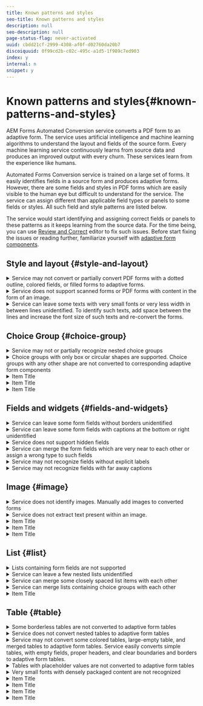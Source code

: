 ```yaml
---
title: Known patterns and styles
seo-title: Known patterns and styles
description: null
seo-description: null
page-status-flag: never-activated
uuid: cbdd21cf-2999-4308-af0f-d02760da20b7
discoiquuid: 0f99cd2b-c02c-495c-a1d5-1f989c7ed903
index: y
internal: n
snippet: y
---
```


# Known patterns and styles{#known-patterns-and-styles}

AEM Forms Automated Conversion service converts a PDF form to an adaptive form. The service uses artificial intelligence and machine learning algorithms to understand the layout and fields of the source form. Every machine learning service continuously learns from source data and produces an improved output with every churn. These services learn from the experience like humans.

Automated Forms Conversion service is trained on a large set of forms. It easily identifies fields in a source form and produces adaptive forms. However, there are some fields and styles in PDF forms which are easily visible to the human eye but difficult to understand for the service. The service can assign different than applicable field types or panels to some fields or styles. All such field and style patterns are listed below.

The service would start identifying and assigning correct fields or panels to these patterns as it keeps learning from the source data. For the time being, you can use [Review and Correct](../../../forms/using/wip/review-correct-ui-edited.md) editor to fix such issues. Before start fixing the issues or reading further, familiarize yourself with [adaptive form components](../../../forms/using/introduction-forms-authoring.md).

## Style and layout {#style-and-layout}

<details>
 <summary>Service may not convert or partially convert PDF forms with a dotted outline, colored fields, or filled forms to adaptive forms. </summary>
 <img captionBottom="Scanned PDF Forms, PDF Forms with the dynamic layout, dotted outline, and filled or colored fields are not supported. " imageRotate="0" src="assets/Colored-dotted-filled-form.PNG" />
</details>

<details>
 <summary>Service does not support scanned forms or PDF forms with content in the form of an image.</summary>
 <img imageRotate="0" src="assets/scanned-forms.jpeg" />
</details>

<details>
 <summary>Service can leave some texts with very small fonts or very less width in between lines unidentified. To identify such texts, add space between the lines and increase the font size of such texts and re-convert the forms. </summary>
 <img imageRotate="0" src="assets/dense-forms-2.png" />
</details>

## Choice Group {#choice-group}

<details>
 <summary>Service may not or partially recognize nested choice groups</summary>
</details>

<details>
 <summary>Choice groups with only box or circular shapes are supported. Choice groups with any other shape are not converted to corresponding adaptive form components </summary>
</details>

<details>
 <summary>Item Title</summary>
</details>

<details>
 <summary>Item Title</summary>
</details>

<details>
 <summary>Item Title</summary>
</details>

## Fields and widgets {#fields-and-widgets}

<details>
 <summary>Service can leave some form fields without borders unidentified</summary>
 <img imageRotate="0" src="assets/border-less-fields-1.PNG" />
</details>

<details>
 <summary>Service can leave some form fields with captions at the bottom or right unidentified</summary>
 <img imageRotate="0" src="assets/caption-at-bottom-fields.PNG" />
</details>

<details>
 <summary>Service does not support hidden fields</summary>
 <video imageRotate="0" status="changing" videoLocalizationType="subtitle" videoSrcUrl="/content/dam/help/en/experience-manager/6-4/forms/using/wip/styles-and-pattern--considerations-and-best-practices-/jcr_content/main-pars/image/hidden-fields.mp4"></video>
</details>

<details>
 <summary>Service can merge the form fields which are very near to each other or assign a wrong type to such fields</summary>
</details>

<details>
 <summary>Service may not recognize fields without explicit labels</summary>
 <img imageRotate="0" />
</details>

<details>
 <summary>Service may not recognize fields with far away captions</summary>
</details>

## Image {#image}

<details>
 <summary>Service does not identify images. Manually add images to converted forms</summary>
</details>

<details>
 <summary>Service does not extract text present within an image. </summary>
</details>

<details>
 <summary>Item Title</summary>
</details>

<details>
 <summary>Item Title</summary>
</details>

<details>
 <summary>Item Title</summary>
</details>

## List {#list}

<details>
 <summary>Lists containing form fields are not supported</summary>
 <img imageRotate="0" src="assets/list-with-fields-patterns.png" />
</details>

<details>
 <summary>Service can leave a few nested lists unidentified </summary>
</details>

<details>
 <summary>Service can merge some closely spaced list items with each other</summary>
</details>

<details>
 <summary>Service can merge lists containing choice groups with each other</summary>
 <img imageRotate="0" src="assets/lists-with-choice-group.png" />
</details>

<details>
 <summary>Item Title</summary>
</details>

## Table {#table}

<details>
 <summary>Some borderless tables are not converted to adaptive form tables</summary>
 <img imageRotate="0" src="assets/border-less.PNG" />
</details>

<details>
 <summary>Service does not convert nested tables to adaptive form tables</summary>
</details>

<details>
 <summary>Service may not convert some colored tables, large-empty table, and merged tables to adaptive form tables. Service easily converts simple tables, with empty fields, proper headers, and clear boundaries and borders to adaptive form tables.</summary>
 <img imageRotate="0" src="assets/tables.gif" />
</details>

<details>
 <summary>Tables with placeholder values are not converted to adaptive form tables</summary>
</details>

<details>
 <summary>Very small fonts with densely packaged content are not recognized</summary>
 <img imageRotate="0" src="assets/dense-forms-2.png" />
</details>

<details>
 <summary>Item Title</summary>
</details>

<details>
 <summary>Item Title</summary>
</details>

<details>
 <summary>Item Title</summary>
</details>

<details>
 <summary>Item Title</summary>
</details>

